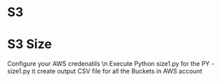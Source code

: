 # S3
# S3 Size
Configure your AWS credenatils \n
Execute Python size1.py
for the PY - size1.py  it create output CSV file for all the Buckets in AWS account
